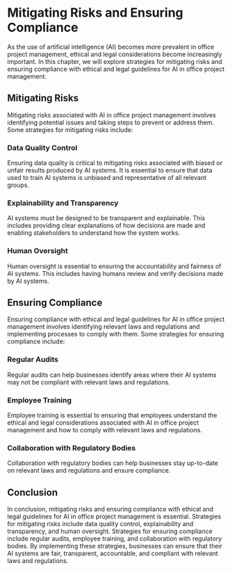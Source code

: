 Mitigating Risks and Ensuring Compliance
=========================================================================================================================

As the use of artificial intelligence (AI) becomes more prevalent in office project management, ethical and legal considerations become increasingly important. In this chapter, we will explore strategies for mitigating risks and ensuring compliance with ethical and legal guidelines for AI in office project management.

Mitigating Risks
----------------

Mitigating risks associated with AI in office project management involves identifying potential issues and taking steps to prevent or address them. Some strategies for mitigating risks include:

### Data Quality Control

Ensuring data quality is critical to mitigating risks associated with biased or unfair results produced by AI systems. It is essential to ensure that data used to train AI systems is unbiased and representative of all relevant groups.

### Explainability and Transparency

AI systems must be designed to be transparent and explainable. This includes providing clear explanations of how decisions are made and enabling stakeholders to understand how the system works.

### Human Oversight

Human oversight is essential to ensuring the accountability and fairness of AI systems. This includes having humans review and verify decisions made by AI systems.

Ensuring Compliance
-------------------

Ensuring compliance with ethical and legal guidelines for AI in office project management involves identifying relevant laws and regulations and implementing processes to comply with them. Some strategies for ensuring compliance include:

### Regular Audits

Regular audits can help businesses identify areas where their AI systems may not be compliant with relevant laws and regulations.

### Employee Training

Employee training is essential to ensuring that employees understand the ethical and legal considerations associated with AI in office project management and how to comply with relevant laws and regulations.

### Collaboration with Regulatory Bodies

Collaboration with regulatory bodies can help businesses stay up-to-date on relevant laws and regulations and ensure compliance.

Conclusion
----------

In conclusion, mitigating risks and ensuring compliance with ethical and legal guidelines for AI in office project management is essential. Strategies for mitigating risks include data quality control, explainability and transparency, and human oversight. Strategies for ensuring compliance include regular audits, employee training, and collaboration with regulatory bodies. By implementing these strategies, businesses can ensure that their AI systems are fair, transparent, accountable, and compliant with relevant laws and regulations.


